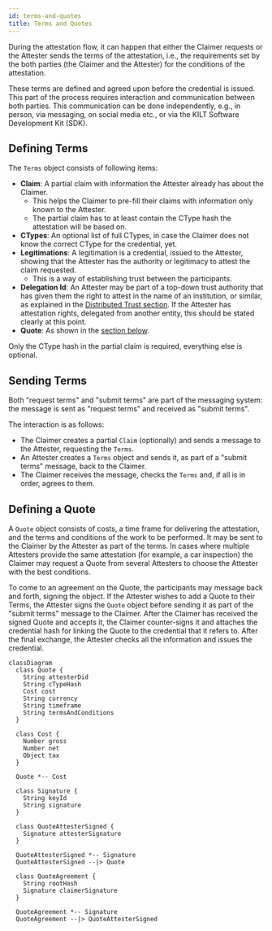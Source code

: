 ```yaml
---
id: terms-and-quotes
title: Terms and Quotes
---
```


During the attestation flow, it can happen that either the Claimer requests or the Attester sends the terms of the attestation, i.e., the requirements set by the both parties (the Claimer and the Attester) for the conditions of the attestation.

These terms are defined and agreed upon before the credential is issued.
This part of the process requires interaction and communication between both parties.
This communication can be done independently, e.g., in person, via messaging, on social media etc., or via the KILT Software Development Kit (SDK).

## Defining Terms

The `Terms` object consists of following items:

- **Claim**: A partial claim with information the Attester already has about the Claimer.
  - This helps the Claimer to pre-fill their claims with information only known to the Attester.
  - The partial claim has to at least contain the CType hash the attestation will be based on.
- **CTypes**: An optional list of full CTypes, in case the Claimer does not know the correct CType for the credential, yet.
- **Legitimations**: A legitimation is a credential, issued to the Attester, showing that the Attester has the authority or legitimacy to attest the claim requested.
  - This is a way of establishing trust between the participants.
- **Delegation Id**: An Attester may be part of a top-down trust authority that has given them the right to attest in the name of an institution, or similar, as explained in the [Distributed Trust section](../05_distributed_trust.md). If the Attester has attestation rights, delegated from another entity, this should be stated clearly at this point.
- **Quote**: As shown in the [section below](#defining-a-quote).

Only the CType hash in the partial claim is required, everything else is optional.

## Sending Terms

Both "request terms" and "submit terms" are part of the messaging system: the message is sent as "request terms" and received as "submit terms".

The interaction is as follows:

- The Claimer creates a partial `Claim` (optionally) and sends a message to the Attester, requesting the `Terms`.
- An Attester creates a `Terms` object and sends it, as part of a "submit terms" message, back to the Claimer.
- The Claimer receives the message, checks the `Terms` and, if all is in order, agrees to them.


## Defining a Quote

A `Quote` object consists of costs, a time frame for delivering the attestation, and the terms and conditions of the work to be performed.
It may be sent to the Claimer by the Attester as part of the terms.
In cases where multiple Attesters provide the same attestation (for example, a car inspection) the Claimer may request a Quote from several Attesters to choose the Attester with the best conditions.

To come to an agreement on the Quote, the participants may message back and forth, signing the object.
If the Attester wishes to add a Quote to their Terms, the Attester signs the `Quote` object before sending it as part of the "submit terms" message to the Claimer.
After the Claimer has received the signed Quote and accepts it, the Claimer counter-signs it and attaches the credential hash for linking the Quote to the credential that it refers to.
After the final exchange, the Attester checks all the information and issues the credential.

```mermaid
classDiagram
  class Quote {
    String attesterDid
    String cTypeHash
    Cost cost
    String currency
    String timeframe
    String termsAndConditions
  }

  class Cost {
    Number gross
    Number net
    Object tax
  }

  Quote *-- Cost

  class Signature {
    String keyId
    String signature
  }

  class QuoteAttesterSigned {
    Signature attesterSignature
  }

  QuoteAttesterSigned *-- Signature
  QuoteAttesterSigned --|> Quote

  class QuoteAgreement {
    String rootHash
    Signature claimerSignature
  }

  QuoteAgreement *-- Signature
  QuoteAgreement --|> QuoteAttesterSigned
```
